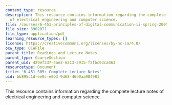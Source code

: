 ```yaml
---
content_type: resource
description: This resource contains information regarding the complete lecture notes
  of electrical engineering and computer science.
file: /courses/6-451-principles-of-digital-communication-ii-spring-2005/bb895c1dee9ce0b39d6846e0aa984981_MIT6_451S05_FullLecNotes.pdf
file_size: 3902071
file_type: application/pdf
learning_resource_types: []
license: https://creativecommons.org/licenses/by-nc-sa/4.0/
ocw_type: OCWFile
parent_title: Readings and Lecture Notes
parent_type: CourseSection
parent_uid: 429ef237-4ae2-6213-2915-f2fbc03ca463
resourcetype: Document
title: '6.451 S05: Complete Lecture Notes'
uid: bb895c1d-ee9c-e0b3-9d68-46e0aa984981
---
```

This resource contains information regarding the complete lecture notes of electrical engineering and computer science.